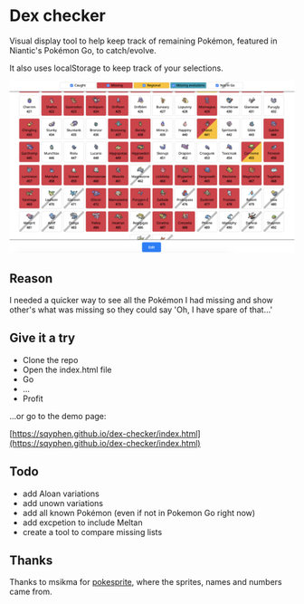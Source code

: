 # Dex checker

Visual display tool to help keep track of remaining Pokémon, featured in Niantic's Pokémon Go, to catch/evolve.

It also uses localStorage to keep track of your selections.

![Alt text](./assets/screenshot.png?raw=true "Screenshot of the page in action")

## Reason

I needed a quicker way to see all the Pokémon I had missing and show other's what was missing so they could say 'Oh, I have spare of that...'

## Give it a try 

- Clone the repo
- Open the index.html file
- Go
- ...
- Profit

...or go to the demo page:

[https://sqyphen.github.io/dex-checker/index.html](https://sqyphen.github.io/dex-checker/index.html)


## Todo

+ add Aloan variations
+ add unown variations
+ add all known Pokémon (even if not in Pokemon Go right now)
+ add excpetion to include Meltan
+ create a tool to compare missing lists


## Thanks

Thanks to msikma for [pokesprite](https://github.com/msikma/pokesprite), where the sprites, names and numbers came from.